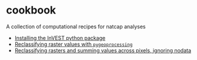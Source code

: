 # cookbook
A collection of computational recipes for natcap analyses

* [Installing the InVEST python package](https://invest.readthedocs.io/en/latest/installing.html)
* [Reclassifying raster values with `pygeoprocessing`](https://gist.github.com/emlys/e77b28b68ed5e8ee9dcc1edb93b9365d)
* [Reclassifying rasters and summing values across pixels, ignoring nodata](https://gist.github.com/dcdenu4/f0c7c93da397e03768d548162fb2c8f2)
